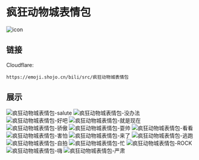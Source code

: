 # 疯狂动物城表情包
![icon](https://emoji.shojo.cn/bili/src/疯狂动物城表情包/icon.png)
## 链接
Cloudflare:
```
https://emoji.shojo.cn/bili/src/疯狂动物城表情包
```
## 展示
![疯狂动物城表情包-salute](https://emoji.shojo.cn/bili/src/疯狂动物城表情包/疯狂动物城表情包-salute.png)
![疯狂动物城表情包-没办法](https://emoji.shojo.cn/bili/src/疯狂动物城表情包/疯狂动物城表情包-没办法.png)
![疯狂动物城表情包-好吧](https://emoji.shojo.cn/bili/src/疯狂动物城表情包/疯狂动物城表情包-好吧.png)
![疯狂动物城表情包-就是现在](https://emoji.shojo.cn/bili/src/疯狂动物城表情包/疯狂动物城表情包-就是现在.png)
![疯狂动物城表情包-骄傲](https://emoji.shojo.cn/bili/src/疯狂动物城表情包/疯狂动物城表情包-骄傲.png)
![疯狂动物城表情包-耍帅](https://emoji.shojo.cn/bili/src/疯狂动物城表情包/疯狂动物城表情包-耍帅.png)
![疯狂动物城表情包-看看](https://emoji.shojo.cn/bili/src/疯狂动物城表情包/疯狂动物城表情包-看看.png)
![疯狂动物城表情包-害怕](https://emoji.shojo.cn/bili/src/疯狂动物城表情包/疯狂动物城表情包-害怕.png)
![疯狂动物城表情包-来了](https://emoji.shojo.cn/bili/src/疯狂动物城表情包/疯狂动物城表情包-来了.png)
![疯狂动物城表情包-逃跑](https://emoji.shojo.cn/bili/src/疯狂动物城表情包/疯狂动物城表情包-逃跑.png)
![疯狂动物城表情包-自拍](https://emoji.shojo.cn/bili/src/疯狂动物城表情包/疯狂动物城表情包-自拍.png)
![疯狂动物城表情包-忙](https://emoji.shojo.cn/bili/src/疯狂动物城表情包/疯狂动物城表情包-忙.png)
![疯狂动物城表情包-ROCK](https://emoji.shojo.cn/bili/src/疯狂动物城表情包/疯狂动物城表情包-ROCK.png)
![疯狂动物城表情包-嗨](https://emoji.shojo.cn/bili/src/疯狂动物城表情包/疯狂动物城表情包-嗨.png)
![疯狂动物城表情包-严肃](https://emoji.shojo.cn/bili/src/疯狂动物城表情包/疯狂动物城表情包-严肃.png)
